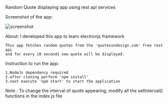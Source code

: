 Random Quote displaying app using rest api services

Screenshot of the app:


![screenshot](https://user-images.githubusercontent.com/13571862/67684205-bbb4d580-f9b8-11e9-8679-343be28901ff.jpg)

About:
    I developed this app to learn electronjs framework

    This app fetches random quotes from the 'quotesondesign.com' free rest api
    and for every 10 seconds new quote will be displayed.

Instruction to run the app:

    1.NodeJs dependency required
    2.after cloning perform 'npm install'
    3.next execute 'npm start' to start the application

Note :
    To change the interval of quote appearing, modify all the setInterval() functions in the index.js file
